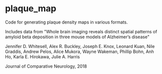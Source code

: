 # plaque_map
Code for generating plaque density maps in various formats.

Includes data from "Whole brain imaging reveals distinct spatial patterns of amyloid beta deposition in three mouse models of Alzheimer’s disease" 

Jennifer D. Whitesell, Alex R. Buckley, Joseph E. Knox, Leonard Kuan, Nile Graddis, Andrew Pelos, Alice Mukora, Wayne Wakeman, Phillip Bohn, Anh Ho, Karla E. Hirokawa, Julie A. Harris

Journal of Comparative Neurology, 2018
